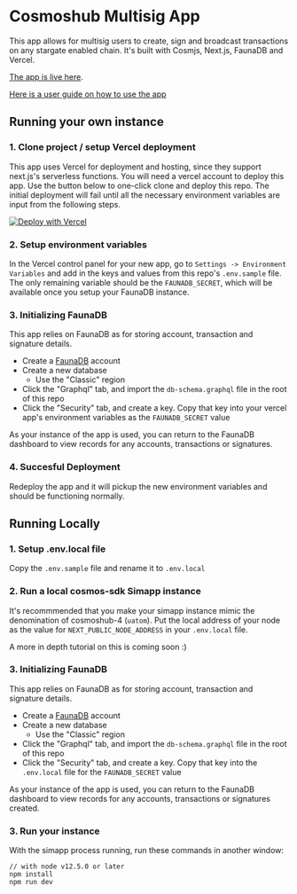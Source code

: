 # Cosmoshub Multisig App

This app allows for multisig users to create, sign and broadcast transactions on any stargate enabled chain. It's built with Cosmjs, Next.js, FaunaDB and Vercel.

[The app is live here](https://persistence-multisig-ui.vercel.app).

[Here is a user guide on how to use the app](https://github.com/persistenceOne/persistence-multisig-ui/blob/master/docs/App%20User%20Guide.md)

## Running your own instance

### 1. Clone project / setup Vercel deployment

This app uses Vercel for deployment and hosting, since they support next.js's serverless functions. You will need a vercel account to deploy this app. Use the button below to one-click clone and deploy this repo. The initial deployment will fail until all the necessary environment variables are input from the following steps.

[![Deploy with Vercel](https://vercel.com/button)](https://vercel.com/new/clone?repository-url=https%3A%2F%2Fgithub.com%2Fvercel%2Fnext.js%2Ftree%2Fcanary%2Fexamples%2Fhello-world)

### 2. Setup environment variables

In the Vercel control panel for your new app, go to `Settings -> Environment Variables` and add in the keys and values from this repo's `.env.sample` file. The only remaining variable should be the `FAUNADB_SECRET`, which will be available once you setup your FaunaDB instance.

### 3. Initializing FaunaDB

This app relies on FaunaDB as for storing account, transaction and signature details.

- Create a [FaunaDB](https://dashboard.fauna.com/) account
- Create a new database
  - Use the "Classic" region
- Click the "Graphql" tab, and import the `db-schema.graphql` file in the root of this repo
- Click the "Security" tab, and create a key. Copy that key into your vercel app's environment variables as the `FAUNADB_SECRET` value

As your instance of the app is used, you can return to the FaunaDB dashboard to view records for any accounts, transactions or signatures.

### 4. Succesful Deployment

Redeploy the app and it will pickup the new environment variables and should be functioning normally.

## Running Locally

### 1. Setup .env.local file

Copy the `.env.sample` file and rename it to `.env.local`

### 2. Run a local cosmos-sdk Simapp instance

It's recommmended that you make your simapp instance mimic the denomination of cosmoshub-4 (`uatom`). Put the local address of your node as the value for `NEXT_PUBLIC_NODE_ADDRESS` in your `.env.local` file.

A more in depth tutorial on this is coming soon :)

### 3. Initializing FaunaDB

This app relies on FaunaDB as for storing account, transaction and signature details.

- Create a [FaunaDB](https://dashboard.fauna.com/) account
- Create a new database
  - Use the "Classic" region
- Click the "Graphql" tab, and import the `db-schema.graphql` file in the root of this repo
- Click the "Security" tab, and create a key. Copy that key into the `.env.local` file for the `FAUNADB_SECRET` value

As your instance of the app is used, you can return to the FaunaDB dashboard to view records for any accounts, transactions or signatures created.

### 3. Run your instance

With the simapp process running, run these commands in another window:

```
// with node v12.5.0 or later
npm install
npm run dev
```
